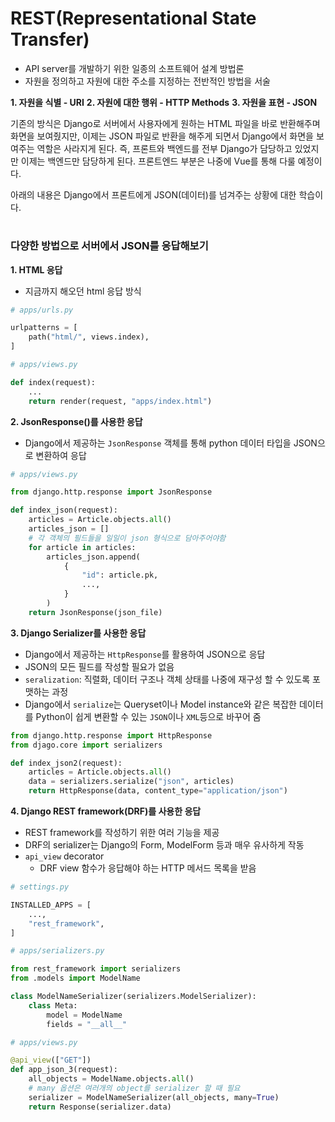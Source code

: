 # REST(Representational State Transfer)

- API server를 개발하기 위한 일종의 소프트웨어 설계 방법론
- 자원을 정의하고 자원에 대한 주소를 지정하는 전반적인 방법을 서술

**1. 자원을 식별 - URI**
**2. 자원에 대한 행위 - HTTP Methods**
**3. 자원을 표현 - JSON**

기존의 방식은 Django로 서버에서 사용자에게 원하는 HTML 파일을 바로 반환해주며 화면을 보여줬지만, 이제는 JSON 파일로 반환을 해주게 되면서 Django에서 화면을 보여주는 역할은 사라지게 된다. 즉, 프론트와 백엔드를 전부 Django가 담당하고 있었지만 이제는 백엔드만 담당하게 된다. 프론트엔드 부분은 나중에 Vue를 통해 다룰 예정이다.

아래의 내용은 Django에서 프론트에게 JSON(데이터)를 넘겨주는 상황에 대한 학습이다.

#

### 다양한 방법으로 서버에서 JSON를 응답해보기

**1. HTML 응답**

- 지금까지 해오던 html 응답 방식

```python
# apps/urls.py

urlpatterns = [
	path("html/", views.index),
]
```

```python
# apps/views.py

def index(request):
	...
	return render(request, "apps/index.html")
```

**2. JsonResponse()를 사용한 응답**

- Django에서 제공하는 `JsonResponse` 객체를 통해 python 데이터 타입을 JSON으로 변환하여 응답

```python
# apps/views.py

from django.http.response import JsonResponse

def index_json(request):
	articles = Article.objects.all()
	articles_json = []
	# 각 객체의 필드들을 일일이 json 형식으로 담아주어야함
	for article in articles:
		articles_json.append(
			{
				"id": article.pk,
				...,
			}
		)
	return JsonResponse(json_file)
```

**3. Django Serializer를 사용한 응답**

- Django에서 제공하는 `HttpResponse`를 활용하여 JSON으로 응답
- JSON의 모든 필드를 작성할 필요가 없음
- `seralization`: 직렬화, 데이터 구조나 객체 상태를 나중에 재구성 할 수 있도록 포맷하는 과정
- Django에서 `serialize`는 Queryset이나 Model instance와 같은 복잡한 데이터를 Python이 쉽게 변환할 수 있는 `JSON`이나 `XML`등으로 바꾸어 줌

```python
from django.http.response import HttpResponse
from djago.core import serializers

def index_json2(request):
	articles = Article.objects.all()
	data = serializers.serialize("json", articles)
	return HttpResponse(data, content_type="application/json")
```

**4. Django REST framework(DRF)를 사용한 응답**

- REST framework를 작성하기 위한 여러 기능을 제공
- DRF의 serializer는 Django의 Form, ModelForm 등과 매우 유사하게 작동
- `api_view` decorator
  - DRF view 함수가 응답해야 하는 HTTP 메서드 목록을 받음

```python
# settings.py

INSTALLED_APPS = [
	...,
	"rest_framework",
]
```

```python
# apps/serializers.py

from rest_framework import serializers
from .models import ModelName

class ModelNameSerializer(serializers.ModelSerializer):
	class Meta:
		model = ModelName
		fields = "__all__"
```

```python
# apps/views.py

@api_view(["GET"])
def app_json_3(request):
	all_objects = ModelName.objects.all()
	# many 옵션은 여러개의 object를 serializer 할 때 필요
	serializer = ModelNameSerializer(all_objects, many=True)
	return Response(serializer.data)
```
